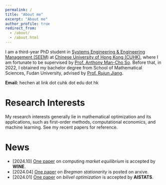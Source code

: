 ```yaml
---
permalink: /
title: "About me"
excerpt: "About me"
author_profile: true
redirect_from: 
  - /about/
  - /about.html
---
```


I am a third-year PhD student in [Systems Engineering & Engineering Management (SEEM)](https://www.se.cuhk.edu.hk/) at [Chinese University of Hong Kong (CUHK)](https://www.cuhk.edu.hk/english/index.html), where I am fortunate to be supervised by [Prof. Anthony Man-Cho So](https://www1.se.cuhk.edu.hk/~manchoso/). Before that, in 2022, I obtained my bachelor degree from School of Mathematical Sciences, Fudan University, advised by [Prof. Rujun Jiang](https://rjjiang.github.io/).

**Email:** hechen at link dot cuhk dot edu dot hk


# Research Interests 

My research interests generally lie in mathematical optimization and its applications, such as first-order methods, computational economics, and machine learning. See my recent papers for reference.


# News
- [2024.10] [One paper](https://wine2024.org/#accepted-papers) on computing *market equilibrium* is accepted by **WINE**.
- [2024.04] [One paper](https://arxiv.org/abs/2404.08073) on *Bregman stationarity* is posted on arxive.
- [2024.01] [One paper](https://proceedings.mlr.press/v238/chen24a.html) on *bilivel optimization* is accepted by **AISTATS**.
